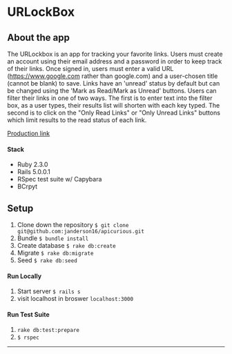 # URLockBox

## About the app

The URLockbox is an app for tracking your favorite links. Users must create an account using their email address and a password in order to keep track of their links. Once signed in, users must enter a valid URL (https://www.google.com rather than google.com) and a user-chosen title (cannot be blank) to save. Links have an 'unread' status by default but can be changed using the 'Mark as Read/Mark as Unread' buttons. Users can filter their links in one of two ways. The first is to enter text into the filter box, as a user types, their results list will shorten with each key typed. The second is to click on the "Only Read Links" or "Only Unread Links" buttons which limit results to the read status of each link.

[Production link](https://warm-ocean-46875.herokuapp.com/)


#### Stack
* Ruby 2.3.0
* Rails 5.0.0.1
* RSpec test suite w/ Capybara
* BCrpyt


## Setup

1. Clone down the repository
```$ git clone git@github.com:janderson16/apicurious.git```
1. Bundle
```$ bundle install```
1. Create database
```$ rake db:create```
1. Migrate
```$ rake db:migrate``` 
1. Seed
```$ rake db:seed```
#### Run Locally
1. Start server
```$ rails s```
1. visit localhost in broswer
```localhost:3000``` 

#### Run Test Suite
1. ```rake db:test:prepare```
1. ```$ rspec```

---
